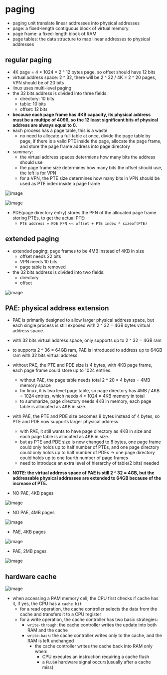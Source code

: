 # paging
* paging unit translate linear addresses into physical addresses
* page: a fixed-length contiguous block of virtual memory.
* page frame: a fixed-length block of RAM
* page tables: the data structure to map linear addresses to physical addresses


## regular paging
* 4K page = 4 * 1024 = 2 ^ 12 bytes page, so offset should have 12 bits
* virtual address space: 2 ^ 32, there will be 2 ^ 32 / 4K = 2 ^ 20 pages, VPN should be of 20 bits
* linux uses multi-level paging
* the 32 bits address is divided into three fields:
    * directory: 10 bits
    * table: 10 bits
    * offset: 12 bits
* **because each page frame has 4KB capacity, its physical address must be a multipe of 4096, so the 12 least significant bits of physical address are always equal to 0.**
* each process has a page table, this is a waste
    * no need to allocate a full table at once, divide the page table by page, if there is a valid PTE inside the page, allocate the page frame, and store the page frame address into page directory
* summary:
    * the virtual address spaces determiens how many bits the address should use
    * the page frame size determines how many bits the offset should use, the left is for VPN
    * for a VPN, the PTE size determines how many bits in VPN should be used as PTE index inside a page frame

![image](https://user-images.githubusercontent.com/35479537/178130512-b1b0c85c-9e0b-4c97-a64c-f89030d202d3.png)

![image](https://user-images.githubusercontent.com/35479537/178130556-45276100-ba57-4e19-95a9-146e792b028a.png)

* PDE(page directory entry) stores the PFN of the allocated page frame storing PTEs, to get the actual PTE:
    * `PTE address = PDE PFN << offset + PTE index * sizeof(PTE)`


## extended paging
* extended paging: page frames to be 4MB instead of 4KB in size
    * offset needs 22 bits
    * VPN needs 10 bits
    * page table is removed
* the 32 bits address is divided into two fields:
    * directory
    * offset


![image](https://user-images.githubusercontent.com/35479537/178135114-df099161-80cd-490e-bb6f-b59fc8f239f7.png)

## PAE: physical address extension
* PAE is primarily designed to allow larger physical address space, but each single process is still exposed with 2 ^ 32 = 4GB bytes virtual address space.
* with 32 bits virtual address space, only supports up to 2 ^ 32 = 4GB ram
* to supports 2 ^ 36 = 64GB ram, PAE is introduced to address up to 64GB ram with 32 bits virtual address.
* without PAE, the PTE and PDE size is 4 bytes, with 4KB page frame, each page frame could store up to 1024 entries.
    * without PAE, the page table needs total 2 ^ 20 * 4 bytes = 4MB memory space
    * for linux, it is two level page table, so page directory has 4MB / 4KB = 1024 entries, which needs 4 * 1024 = 4KB memory in total
    * to summarize, page directory needs 4KB in memory, each page table is allocated as 4KB in size.
* with PAE, the PTE and PDE size becomes 8 bytes instead of 4 bytes, so PTE and PDE now supports larger physical address.
    * with PAE, it still wants to have page directory as 4KB in size and each page table is allocated as 4KB in size.
    * but as PTE and PDE size is now changed to 8 bytes, one page frame could only holds up to half number of PTEs, and one page directory could only holds up to half number of PDEs -> one page directory could holds up to one fourth number of page frames
    * need to introduce an extra level of hierarchy of table(2 bits) needed

* **NOTE: the virtual address space of PAE is still 2 ^ 32 = 4GB, but the addressable physical addresses are extended to 64GB because of the increase of PTE.**

* NO PAE, 4KB pages

![image](https://user-images.githubusercontent.com/35479537/188088428-729e9339-52cc-4d04-99e4-ea038972bf12.png)

* NO PAE, 4MB pages

![image](https://user-images.githubusercontent.com/35479537/188088488-b3c49780-df62-45d8-88ce-78f26ccbf8b3.png)

* PAE, 4KB pages

![image](https://user-images.githubusercontent.com/35479537/188088543-899a21e3-30ce-439c-b9b0-4f21a8a5cd1e.png)

* PAE, 2MB pages

![image](https://user-images.githubusercontent.com/35479537/188088598-6a1fa09a-8554-4c38-ba82-20559ea2bca0.png)


## hardware cache
![image](https://user-images.githubusercontent.com/35479537/178137953-560661e7-8f71-4c66-8b74-3f0bd684206c.png)

* when accessing a RAM memory cell, the CPU first checks if cache has it, if yes, the CPU has a `cache hit`
    * for a read operation, the cache controller selects the data from the cache and transfers it to a CPU register
    * for a write operation, the cache controller has two basic strategies:
        * `write-through`: the cache controller writes the update into both RAM and the cache
        * `write-back`: the cache controller writes only to the cache, and the RAM is left unchanged
            * the cache controller writes the cache back into RAM only when:
                * CPU executes an instruction requiring a cache flush
                * a `FLUSH` hardware signal occurs(usually after a cache miss)
